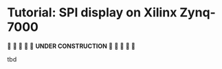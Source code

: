 # Tutorial: SPI display on Xilinx Zynq-7000

:construction: :construction: :construction: :construction: :construction: **UNDER CONSTRUCTION** :construction: :construction: :construction: :construction: :construction: 

tbd
